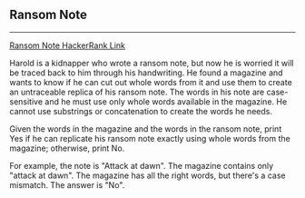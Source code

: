 ## Ransom Note

----------------

[Ransom Note HackerRank Link](https://www.hackerrank.com/challenges/ctci-ransom-note/problem?h_l=interview&playlist_slugs%5B%5D=interview-preparation-kit&playlist_slugs%5B%5D=dictionaries-hashmaps)

Harold is a kidnapper who wrote a ransom note, but now he is worried it will
be traced back to him through his handwriting. He found a magazine and wants 
to know if he can cut out whole words from it and use them to create an untraceable 
replica of his ransom note. The words in his note are case-sensitive and he must use 
only whole words available in the magazine. He cannot use substrings or concatenation 
to create the words he needs.

Given the words in the magazine and the words in the ransom note, print Yes if he can 
replicate his ransom note exactly using whole words from the magazine; otherwise, print No.

For example, the note is "Attack at dawn". The magazine contains only "attack at dawn". The 
magazine has all the right words, but there's a case mismatch. The answer is "No".